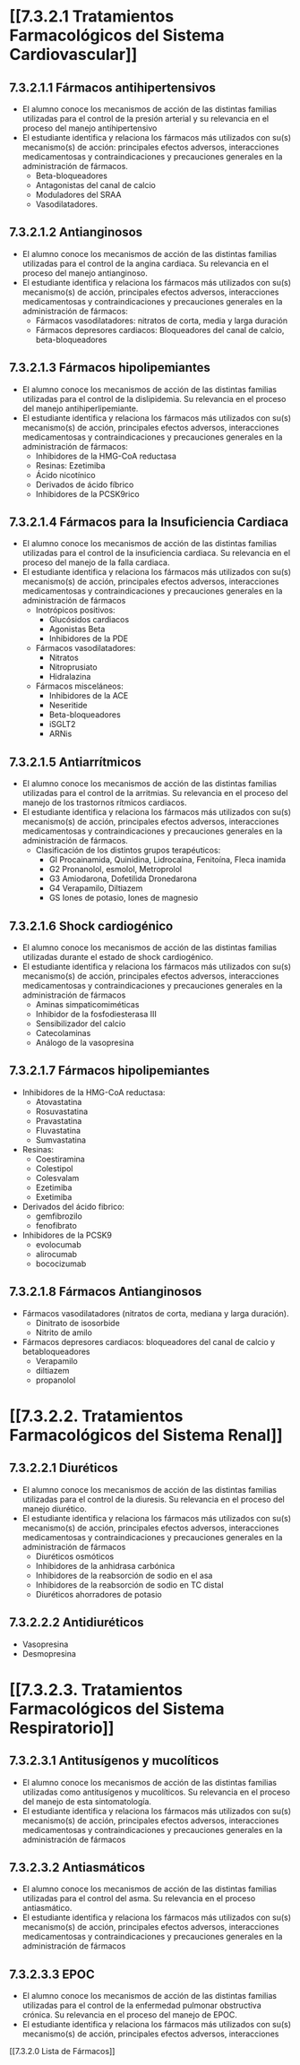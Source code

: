 # [[7.3.2.1 Tratamientos Farmacológicos del Sistema Cardiovascular]]
## 7.3.2.1.1 Fármacos antihipertensivos
- El alumno conoce los mecanismos de acción de las distintas familias utilizadas para el control de la presión arterial y su relevancia en el proceso del manejo antihipertensivo
- El estudiante identifica y relaciona los fármacos más utilizados con su(s) mecanismo(s) de acción: principales efectos adversos, interacciones medicamentosas y contraindicaciones y precauciones generales en la administración de fármacos.
	- Beta-bloqueadores
	- Antagonistas del canal de calcio
	- Moduladores del SRAA
	- Vasodilatadores.
## 7.3.2.1.2 Antianginosos
- El alumno conoce los mecanismos de acción de las distintas familias utilizadas para el control de la angina cardiaca. Su relevancia en el proceso del manejo antianginoso.
- El estudiante identifica y relaciona los fármacos más utilizados con su(s) mecanismo(s) de acción, principales efectos adversos, interacciones medicamentosas y contraindicaciones y precauciones generales en la administración de fármacos:
	- Fármacos vasodilatadores: nitratos de corta, media y larga duración
	- Fármacos depresores cardiacos: Bloqueadores del canal de calcio, beta-bloqueadores
## 7.3.2.1.3 Fármacos hipolipemiantes
- El alumno conoce los mecanismos de acción de las distintas familias utilizadas para el control de la dislipidemia. Su relevancia en el proceso del manejo antihiperlipemiante.
- El estudiante identifica y relaciona los fármacos más utilizados con su(s) mecanismo(s) de acción, principales efectos adversos, interacciones medicamentosas y contraindicaciones y precauciones generales en la administración de fármacos:
	- Inhibidores de la HMG-CoA reductasa
	- Resinas: Ezetimiba
	- Ácido nicotínico
	- Derivados de ácido fíbrico 
	- Inhibidores de la PCSK9rico
## 7.3.2.1.4 Fármacos para la Insuficiencia Cardiaca
- El alumno conoce los mecanismos de acción de las distintas familias utilizadas para el control de la insuficiencia cardiaca. Su relevancia en el proceso del manejo de la falla cardiaca.
- El estudiante identifica y relaciona los fármacos más utilizados con su(s) mecanismo(s) de acción, principales efectos adversos, interacciones medicamentosas y contraindicaciones y precauciones generales en la administración de fármacos
	- Inotrópicos positivos: 
		- Glucósidos cardiacos
		- Agonistas Beta
		- Inhibidores de la PDE
	- Fármacos vasodilatadores: 
		- Nitratos
		- Nitroprusiato
		- Hidralazina 
	- Fármacos misceláneos: 
		- Inhibidores de la ACE
		- Neseritide
		- Beta-bloqueadores
		- iSGLT2
		- ARNis
## 7.3.2.1.5 Antiarrítmicos
- El alumno conoce los mecanismos de acción de las distintas familias utilizadas para el control de la arritmias. Su relevancia en el proceso del manejo de los trastornos rítmicos cardiacos.
- El estudiante identifica y relaciona los fármacos más utilizados con su(s) mecanismo(s) de acción, principales efectos adversos, interacciones medicamentosas y contraindicaciones y precauciones generales en la administración de fármacos.
	- Clasificación de los distintos grupos terapéuticos:
		- GI Procainamida, Quinidina, Lidrocaína, Fenitoína, Fleca inamida
		- G2 Pronanolol, esmolol, Metroprolol
		- G3 Amiodarona, Dofetilida Dronedarona
		- G4 Verapamilo, Diltiazem
		- GS Iones de potasio, Iones de magnesio
## 7.3.2.1.6 Shock cardiogénico
- El alumno conoce los mecanismos de acción de las distintas familias utilizadas durante el estado de shock cardiogénico.
- El estudiante identifica y relaciona los fármacos más utilizados con su(s) mecanismo(s) de acción, principales efectos adversos, interacciones medicamentosas y contraindicaciones y precauciones generales en la administración de fármacos
	- Aminas simpaticomiméticas
	- Inhibidor de la fosfodiesterasa III
	- Sensibilizador del calcio
	- Catecolaminas
	- Análogo de la vasopresina
## 7.3.2.1.7 Fármacos hipolipemiantes
- Inhibidores de la HMG-CoA reductasa:
	- Atovastatina
	- Rosuvastatina
	- Pravastatina
	- Fluvastatina
	- Sumvastatina
- Resinas: 
	- Coestiramina
	- Colestipol
	- Colesvalam
	- Ezetimiba
	- Exetimiba
- Derivados del ácido fibrico:
	- gemfibrozilo
	- fenofibrato 
- Inhibidores de la PCSK9
	- evolocumab
	- alirocumab
	- bococizumab
## 7.3.2.1.8 Fármacos Antianginosos
- Fármacos vasodilatadores (nitratos de corta, mediana y larga duración). 
	- Dinitrato de isosorbide
	- Nitrito de amilo
- Fármacos depresores cardiacos: bloqueadores del canal de calcio y betabloqueadores
	- Verapamilo
	- diltiazem
	- propanolol
# [[7.3.2.2. Tratamientos Farmacológicos del Sistema Renal]]
## 7.3.2.2.1 Diuréticos 
- El alumno conoce los mecanismos de acción de las distintas familias utilizadas para el control de la diuresis. Su relevancia en el proceso del manejo diurético.
- El estudiante identifica y relaciona los fármacos más utilizados con su(s) mecanismo(s) de acción, principales efectos adversos, interacciones medicamentosas y contraindicaciones y precauciones generales en la administración de fármacos
	- Diuréticos osmóticos
	- Inhibidores de la anhidrasa carbónica
	- Inhibidores de la reabsorción de sodio en el asa
	- Inhibidores de la reabsorción de sodio en TC distal
	- Diuréticos ahorradores de potasio
## 7.3.2.2.2 Antidiuréticos
- Vasopresina
- Desmopresina
# [[7.3.2.3. Tratamientos Farmacológicos del Sistema Respiratorio]]
## 7.3.2.3.1 Antitusígenos y mucolíticos
- El alumno conoce los mecanismos de acción de las distintas familias utilizadas como antitusígenos y mucolíticos. Su relevancia en el proceso del manejo de esta sintomatología.
- El estudiante identifica y relaciona los fármacos más utilizados con su(s) mecanismo(s) de acción, principales efectos adversos, interacciones medicamentosas y contraindicaciones y precauciones generales en la administración de fármacos
## 7.3.2.3.2 Antiasmáticos
- El alumno conoce los mecanismos de acción de las distintas familias utilizadas para el control del asma. Su relevancia en el proceso antiasmático.
- El estudiante identifica y relaciona los fármacos más utilizados con su(s) mecanismo(s) de acción, principales efectos adversos, interacciones medicamentosas y contraindicaciones y precauciones generales en la administración de fármacos
## 7.3.2.3.3 EPOC
- El alumno conoce los mecanismos de acción de las distintas familias utilizadas para el control de la enfermedad pulmonar obstructiva crónica. Su relevancia en el proceso del manejo de EPOC.
- El estudiante identifica y relaciona los fármacos más utilizados con su(s) mecanismo(s) de acción, principales efectos adversos, interacciones

[[7.3.2.0 Lista de Fármacos]]